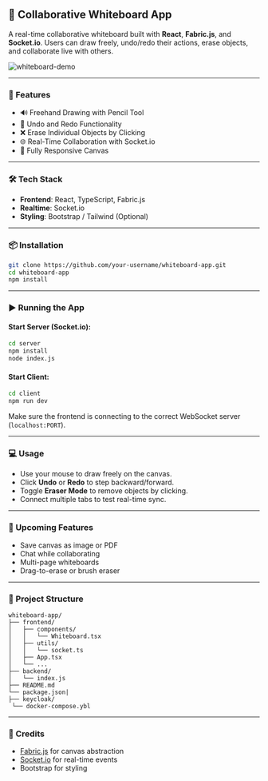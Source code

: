 ## 🧼 Collaborative Whiteboard App

A real-time collaborative whiteboard built with **React**, **Fabric.js**, and **Socket.io**. Users can draw freely, undo/redo their actions, erase objects, and collaborate live with others.

![whiteboard-demo](https://user-images.githubusercontent.com/your-gif-or-screenshot.png)

---

### 🚀 Features

* 🔊 Freehand Drawing with Pencil Tool
* 🔄 Undo and Redo Functionality
* ❌ Erase Individual Objects by Clicking
* 🌐 Real-Time Collaboration with Socket.io
* 📱 Fully Responsive Canvas

---

### 🛠️ Tech Stack

* **Frontend**: React, TypeScript, Fabric.js
* **Realtime**: Socket.io
* **Styling**: Bootstrap / Tailwind (Optional)

---

### 📦 Installation

```bash
git clone https://github.com/your-username/whiteboard-app.git
cd whiteboard-app
npm install
```

---

### ▶️ Running the App

#### Start Server (Socket.io):

```bash
cd server
npm install
node index.js
```

#### Start Client:

```bash
cd client
npm run dev
```

Make sure the frontend is connecting to the correct WebSocket server (`localhost:PORT`).

---

### 💻 Usage

* Use your mouse to draw freely on the canvas.
* Click **Undo** or **Redo** to step backward/forward.
* Toggle **Eraser Mode** to remove objects by clicking.
* Connect multiple tabs to test real-time sync.

---

### 🔧 Upcoming Features

* Save canvas as image or PDF
* Chat while collaborating
* Multi-page whiteboards
* Drag-to-erase or brush eraser

---

### 📁 Project Structure

```
whiteboard-app/
├── frontend/
│   ├── components/
│   │   └── Whiteboard.tsx
│   ├── utils/
│   │   └── socket.ts
│   ├── App.tsx
│   └── ...
├── backend/
│   └── index.js
├── README.md
└── package.json|
├── keycloak/
 └── docker-compose.ybl
```

---


### 🙌 Credits

* [Fabric.js](http://fabricjs.com/) for canvas abstraction
* [Socket.io](https://socket.io/) for real-time events
* Bootstrap for styling
